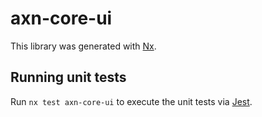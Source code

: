 # axn-core-ui

This library was generated with [Nx](https://nx.dev).

## Running unit tests

Run `nx test axn-core-ui` to execute the unit tests via [Jest](https://jestjs.io).
